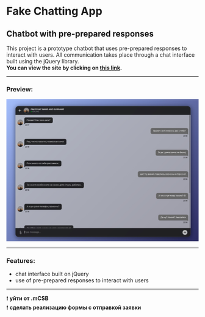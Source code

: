 # Fake Chatting App

## Chatbot with pre-prepared responses
This project is a prototype chatbot that uses pre-prepared responses to interact with users. All communication takes place through a chat interface built using the jQuery library.      
**You can view the site by clicking on [this link](https://ikramarenko1.github.io/fake-chatting-app/).**    

___

### Preview:
![preview img](/preview.jpeg)

___

### Features:

- chat interface built on jQuery
- use of pre-prepared responses to interact with users

___

:heavy_exclamation_mark: **уйти от .mCSB**    
:heavy_exclamation_mark: **сделать реализацию формы с отправкой заявки**
